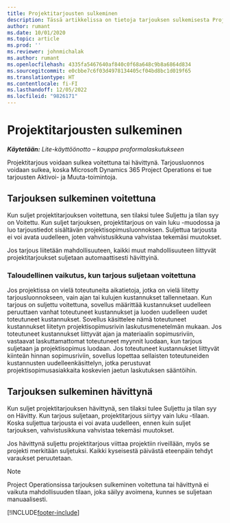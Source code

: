 ```yaml
---
title: Projektitarjousten sulkeminen
description: Tässä artikkelissa on tietoja tarjouksen sulkemisesta Project Operationsissa.
author: rumant
ms.date: 10/01/2020
ms.topic: article
ms.prod: ''
ms.reviewer: johnmichalak
ms.author: rumant
ms.openlocfilehash: 4335fa5467640af840c0f68a648c9b8a6864d834
ms.sourcegitcommit: e0cbbe7c6f03d4978134405cf04bd8bc1d019f65
ms.translationtype: HT
ms.contentlocale: fi-FI
ms.lasthandoff: 12/05/2022
ms.locfileid: "9826171"
---
```

# <a name="close-project-quotes"></a>Projektitarjousten sulkeminen

_**Käytetään:** Lite-käyttöönotto – kauppa proformalaskutukseen_

Projektitarjous voidaan sulkea voitettuna tai hävittynä. Tarjousluonnos voidaan sulkea, koska Microsoft Dynamics 365 Project Operations ei tue tarjousten Aktivoi- ja Muuta-toimintoja.

## <a name="close-a-quote-as-won"></a>Tarjouksen sulkeminen voitettuna

Kun suljet projektitarjouksen voitettuna, sen tilaksi tulee Suljettu ja tilan syy on Voitettu. Kun suljet tarjouksen, projektitarjous on vain luku -muodossa ja luo tarjoustiedot sisältävän projektisopimusluonnoksen. Suljettua tarjousta ei voi avata uudelleen, joten vahvistusikkuna vahvistaa tekemäsi muutokset.

Jos tarjous liitetään mahdollisuuteen, kaikki muut mahdollisuuteen liittyvät projektitarjoukset suljetaan automaattisesti hävittyinä.

### <a name="financial-impact-of-closing-a-quote-as-won"></a>Taloudellinen vaikutus, kun tarjous suljetaan voitettuna

Jos projektissa on vielä toteutuneita aikatietoja, jotka on vielä liitetty tarjousluonnokseen, vain ajan tai kulujen kustannukset tallennetaan. Kun tarjous on suljettu voitettuna, sovellus määrittää kustannukset uudelleen peruuttaen vanhat toteutuneet kustannukset ja luoden uudelleen uudet toteutuneet kustannukset. Sovellus käsittelee nämä toteutuneet kustannukset liitetyn projektisopimusrivin laskutusmenetelmän mukaan. Jos toteutuneet kustannukset liittyvät ajan ja materiaalin sopimusriviin, vastaavat laskuttamattomat toteutuneet myynnit luodaan, kun tarjous suljetaan ja projektisopimus luodaan. Jos toteutuneet kustannukset liittyvät kiinteän hinnan sopimusriviin, sovellus lopettaa sellaisten toteutuneiden kustannusten uudelleenkäsittelyn, jotka perustuvat projektisopimusasiakkaita koskevien jaetun laskutuksen sääntöihin.

## <a name="closing-a-quote-as-lost"></a>Tarjouksen sulkeminen hävittynä

Kun suljet projektitarjouksen hävittynä, sen tilaksi tulee Suljettu ja tilan syy on Hävitty. Kun tarjous suljetaan, projektitarjous siirtyy vain luku -tilaan. Koska suljettua tarjousta ei voi avata uudelleen, ennen kuin suljet tarjouksen, vahvistusikkuna vahvistaa tekemäsi muutokset.

Jos hävittynä suljettu projektitarjous viittaa projektiin riveillään, myös se projekti merkitään suljetuksi. Kaikki kyseisestä päivästä eteenpäin tehdyt varaukset peruutetaan.

> [!NOTE]
> Project Operationsissa tarjouksen sulkeminen voitettuna tai hävittynä ei vaikuta mahdollisuuden tilaan, joka säilyy avoimena, kunnes se suljetaan manuaalisesti.


[!INCLUDE[footer-include](../../includes/footer-banner.md)]
